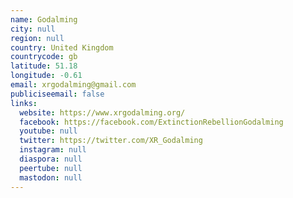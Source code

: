 ```yaml
---
name: Godalming
city: null
region: null
country: United Kingdom
countrycode: gb
latitude: 51.18
longitude: -0.61
email: xrgodalming@gmail.com
publiciseemail: false
links:
  website: https://www.xrgodalming.org/
  facebook: https://facebook.com/ExtinctionRebellionGodalming
  youtube: null
  twitter: https://twitter.com/XR_Godalming
  instagram: null
  diaspora: null
  peertube: null
  mastodon: null
---
```

